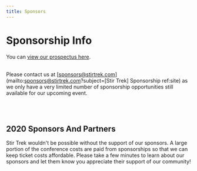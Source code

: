 ```yaml
---
title: Sponsors
---
```


# Sponsorship Info
<div class="icon-hr"></div>

You can [view our prospectus here](https://drive.google.com/file/d/1Q8KD7ijy0g6X_cI6mCwKQtfKBMSMVFgM/view).<br><br>

Please contact us at [sponsors@stirtrek.com](mailto:sponsors@stirtrek.com?subject=[Stir Trek] Sponsorship ref:site) as we only have a very limited number of sponsorship opportunities still available for our upcoming event.

<br><br>

## 2020 Sponsors And Partners
<div class="icon-hr"></div>

Stir Trek wouldn't be possible without the support of our sponsors. A large portion of the conference costs are paid from sponsorships so that we can keep ticket costs affordable.  Please take a few minutes to learn about our sponsors and let them know you appreciate their support of our community!

<br>